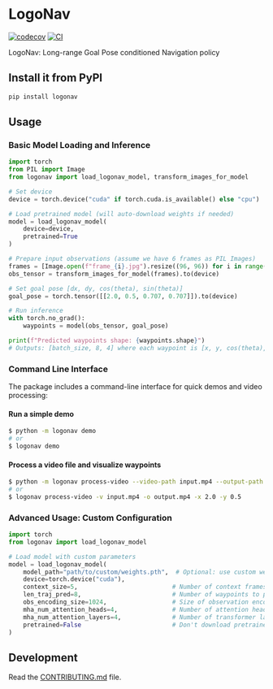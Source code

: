 # LogoNav

[![codecov](https://codecov.io/gh/AdityaNG/LogoNav/branch/main/graph/badge.svg?token=LogoNav_token_here)](https://codecov.io/gh/AdityaNG/LogoNav)
[![CI](https://github.com/AdityaNG/LogoNav/actions/workflows/main.yml/badge.svg)](https://github.com/AdityaNG/LogoNav/actions/workflows/main.yml)

LogoNav: Long-range Goal Pose conditioned Navigation policy

## Install it from PyPI

```bash
pip install logonav
```

## Usage

### Basic Model Loading and Inference

```python
import torch
from PIL import Image
from logonav import load_logonav_model, transform_images_for_model

# Set device
device = torch.device("cuda" if torch.cuda.is_available() else "cpu")

# Load pretrained model (will auto-download weights if needed)
model = load_logonav_model(
    device=device,
    pretrained=True
)

# Prepare input observations (assume we have 6 frames as PIL Images)
frames = [Image.open(f"frame_{i}.jpg").resize((96, 96)) for i in range(6)]
obs_tensor = transform_images_for_model(frames).to(device)

# Set goal pose [dx, dy, cos(theta), sin(theta)]
goal_pose = torch.tensor([[2.0, 0.5, 0.707, 0.707]]).to(device)

# Run inference
with torch.no_grad():
    waypoints = model(obs_tensor, goal_pose)

print(f"Predicted waypoints shape: {waypoints.shape}")
# Outputs: [batch_size, 8, 4] where each waypoint is [x, y, cos(theta), sin(theta)]
```

### Command Line Interface

The package includes a command-line interface for quick demos and video processing:

#### Run a simple demo

```bash
$ python -m logonav demo
# or
$ logonav demo
```

#### Process a video file and visualize waypoints

```bash
$ python -m logonav process-video --video-path input.mp4 --output-path output.mp4 --goal-x 2.0 --goal-y 0.5
# or
$ logonav process-video -v input.mp4 -o output.mp4 -x 2.0 -y 0.5
```

### Advanced Usage: Custom Configuration

```python
import torch
from logonav import load_logonav_model

# Load model with custom parameters
model = load_logonav_model(
    model_path="path/to/custom/weights.pth",  # Optional: use custom weights
    device=torch.device("cuda"),
    context_size=5,                          # Number of context frames
    len_traj_pred=8,                         # Number of waypoints to predict
    obs_encoding_size=1024,                  # Size of observation encoding
    mha_num_attention_heads=4,               # Number of attention heads
    mha_num_attention_layers=4,              # Number of transformer layers
    pretrained=False                         # Don't download pretrained weights
)
```

## Development

Read the [CONTRIBUTING.md](CONTRIBUTING.md) file.
